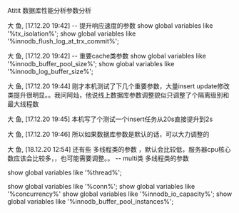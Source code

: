 Atitit 数据库性能分析参数分析


大 鱼, [17.12.20 19:42]
--  提升响应速度的参数
show global variables like '%tx_isolation%';
 show global variables like '%innodb_flush_log_at_trx_commit%';

大 鱼, [17.12.20 19:42]
--  重要cache类参数 
 show global variables like '%innodb_buffer_pool_size%';
 show global variables like '%innodb_log_buffer_size%';

大 鱼, [17.12.20 19:44]
刚才本机测试了下几个重要参数，大量insert update修改类提升很明显。。我问阿灿，他说线上数据库参数调整貌似只调整了个隔离级别和 最大线程数

大 鱼, [17.12.20 19:45]
本机写了个测试一个insert任务从20s直接提升到2s

大 鱼, [17.12.20 19:46]
所以如果数据库参数是默认的话，可以大力调整的

大 鱼, [18.12.20 12:54]
还有些  多线程类的参数 ，默认会比较低，服务器cpu核心数应该会比较多，，也可能需要调整。。
-- multi类  多线程类的参数

 show global variables like '%thread%';

 show global variables like '%conn%';
 show global variables like '%concurrency%'
 show global variables like '%innodb_io_capacity%';
 show global variables like '%innodb_buffer_pool_instances%';
